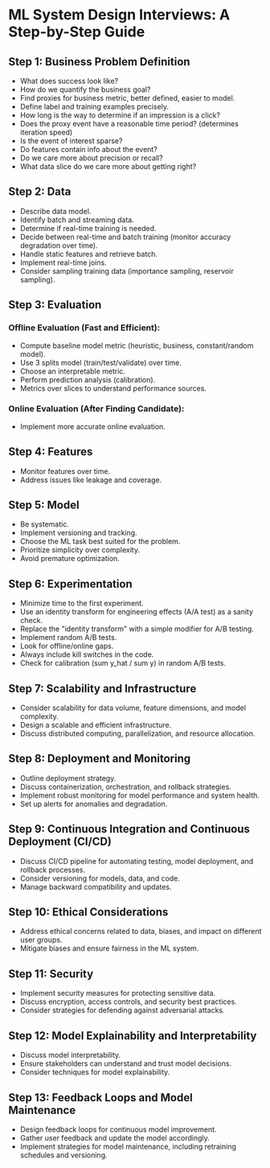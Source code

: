 # ML System Design Interviews: A Step-by-Step Guide

## Step 1: Business Problem Definition
- What does success look like?
- How do we quantify the business goal?
- Find proxies for business metric, better defined, easier to model.
- Define label and training examples precisely.
- How long is the way to determine if an impression is a click?
- Does the proxy event have a reasonable time period? (determines iteration speed)
- Is the event of interest sparse?
- Do features contain info about the event?
- Do we care more about precision or recall?
- What data slice do we care more about getting right?

## Step 2: Data
- Describe data model.
- Identify batch and streaming data.
- Determine if real-time training is needed.
- Decide between real-time and batch training (monitor accuracy degradation over time).
- Handle static features and retrieve batch.
- Implement real-time joins.
- Consider sampling training data (importance sampling, reservoir sampling).

## Step 3: Evaluation
### Offline Evaluation (Fast and Efficient):
- Compute baseline model metric (heuristic, business, constant/random model).
- Use 3 splits model (train/test/validate) over time.
- Choose an interpretable metric.
- Perform prediction analysis (calibration).
- Metrics over slices to understand performance sources.

### Online Evaluation (After Finding Candidate):
- Implement more accurate online evaluation.

## Step 4: Features
- Monitor features over time.
- Address issues like leakage and coverage.

## Step 5: Model
- Be systematic.
- Implement versioning and tracking.
- Choose the ML task best suited for the problem.
- Prioritize simplicity over complexity.
- Avoid premature optimization.

## Step 6: Experimentation
- Minimize time to the first experiment.
- Use an identity transform for engineering effects (A/A test) as a sanity check.
- Replace the "identity transform" with a simple modifier for A/B testing.
- Implement random A/B tests.
- Look for offline/online gaps.
- Always include kill switches in the code.
- Check for calibration (sum y_hat / sum y) in random A/B tests.

## Step 7: Scalability and Infrastructure
- Consider scalability for data volume, feature dimensions, and model complexity.
- Design a scalable and efficient infrastructure.
- Discuss distributed computing, parallelization, and resource allocation.

## Step 8: Deployment and Monitoring
- Outline deployment strategy.
- Discuss containerization, orchestration, and rollback strategies.
- Implement robust monitoring for model performance and system health.
- Set up alerts for anomalies and degradation.

## Step 9: Continuous Integration and Continuous Deployment (CI/CD)
- Discuss CI/CD pipeline for automating testing, model deployment, and rollback processes.
- Consider versioning for models, data, and code.
- Manage backward compatibility and updates.

## Step 10: Ethical Considerations
- Address ethical concerns related to data, biases, and impact on different user groups.
- Mitigate biases and ensure fairness in the ML system.

## Step 11: Security
- Implement security measures for protecting sensitive data.
- Discuss encryption, access controls, and security best practices.
- Consider strategies for defending against adversarial attacks.

## Step 12: Model Explainability and Interpretability
- Discuss model interpretability.
- Ensure stakeholders can understand and trust model decisions.
- Consider techniques for model explainability.

## Step 13: Feedback Loops and Model Maintenance
- Design feedback loops for continuous model improvement.
- Gather user feedback and update the model accordingly.
- Implement strategies for model maintenance, including retraining schedules and versioning.

